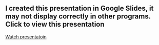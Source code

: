  ## I created this presentation in Google Slides, it may not display correctly in other programs. Click to view this presentation

[Watch presentatoin](https://docs.google.com/presentation/d/1L_GPkhAO8eWVsVn8pf9Taed20UbL6YygjCIk2S992EM/edit?usp=sharing)

